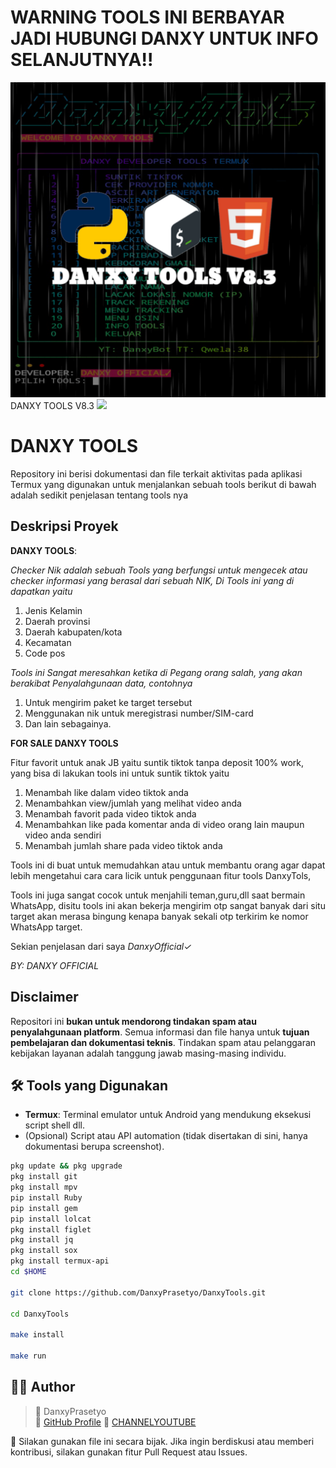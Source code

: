 # WARNING TOOLS INI BERBAYAR JADI HUBUNGI DANXY UNTUK INFO SELANJUTNYA!!
![Deskripsi Foto](https://github.com/DanxyPrasetyo/DanxyPrasetyo/blob/main/Tak%20berjudul7_20250811104800.png)
DANXY TOOLS V8.3
![](https://media.tenor.com/iVCiM9W7cvYAAAAd/welcome.gif)
# DANXY TOOLS

Repository ini berisi dokumentasi dan file terkait aktivitas pada aplikasi Termux yang digunakan untuk menjalankan sebuah tools berikut di bawah adalah sedikit penjelasan tentang tools nya

## Deskripsi Proyek

**DANXY TOOLS**:

_Checker Nik adalah sebuah Tools yang berfungsi untuk *mengecek* atau *checker* informasi yang berasal dari sebuah *NIK,* Di Tools ini yang di dapatkan yaitu_

1. Jenis Kelamin
2. Daerah provinsi 
3. Daerah kabupaten/kota
4. Kecamatan
5. Code pos 

_Tools ini Sangat meresahkan ketika di Pegang orang salah, yang akan berakibat Penyalahgunaan data, contohnya_

1. Untuk mengirim paket ke target tersebut
2. Menggunakan nik untuk meregistrasi number/SIM-card
3. Dan lain sebagainya.

**FOR SALE DANXY TOOLS**

Fitur favorit untuk anak JB yaitu suntik tiktok tanpa deposit 100% work, yang bisa di lakukan tools ini untuk suntik tiktok yaitu
1. Menambah like dalam video tiktok anda
2. Menambahkan view/jumlah yang melihat video anda
3. Menambah favorit pada video tiktok anda
4. Menambahkan like pada komentar anda di video orang lain maupun video anda sendiri
5. Menambah jumlah share pada video tiktok anda

Tools ini di buat untuk memudahkan atau untuk membantu orang agar dapat lebih mengetahui cara cara licik untuk penggunaan fitur tools DanxyTols,

Tools ini juga sangat cocok untuk menjahili teman,guru,dll saat bermain WhatsApp, disitu tools ini akan bekerja mengirim otp sangat banyak dari situ target akan merasa bingung kenapa banyak sekali otp terkirim ke nomor WhatsApp target.

Sekian penjelasan dari saya *DanxyOfficial✓*

_BY: DANXY OFFICIAL_
## Disclaimer

Repositori ini **bukan untuk mendorong tindakan spam atau penyalahgunaan platform**. Semua informasi dan file hanya untuk **tujuan pembelajaran dan dokumentasi teknis**. Tindakan spam atau pelanggaran kebijakan layanan adalah tanggung jawab masing-masing individu.

## 🛠️ Tools yang Digunakan

- **Termux**: Terminal emulator untuk Android yang mendukung eksekusi script shell dll.
- (Opsional) Script atau API automation (tidak disertakan di sini, hanya dokumentasi berupa screenshot).

```bash
pkg update && pkg upgrade
pkg install git
pkg install mpv
pip install Ruby
pip install gem
pip install lolcat
pkg install figlet
pkg install jq
pkg install sox
pkg install termux-api
cd $HOME

git clone https://github.com/DanxyPrasetyo/DanxyTools.git

cd DanxyTools

make install

make run
```

## 🧑‍💻 Author

> 📛 DanxyPrasetyo    
> 🐙 [GitHub Profile](https://github.com/DanxyPrasetyo)
> 💟 [CHANNELYOUTUBE](https://www.youtube.com/@DanxyOfficial)


📝 Silakan gunakan file ini secara bijak. Jika ingin berdiskusi atau memberi kontribusi, silakan gunakan fitur Pull Request atau Issues.
